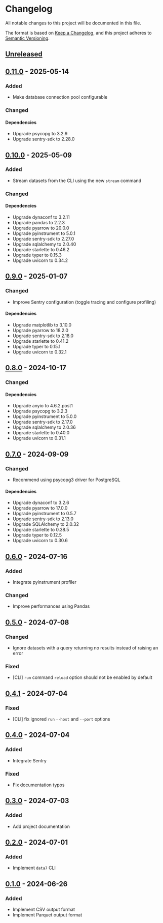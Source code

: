 # Changelog

All notable changes to this project will be documented in this file.

The format is based on [Keep a Changelog](https://keepachangelog.com/en/1.1.0/),
and this project adheres to
[Semantic Versioning](https://semver.org/spec/v2.0.0.html).

## [Unreleased]

## [0.11.0] - 2025-05-14

### Added

- Make database connection pool configurable

### Changed

#### Dependencies

- Upgrade psycopg to 3.2.9
- Upgrade sentry-sdk to 2.28.0

## [0.10.0] - 2025-05-09

### Added

- Stream datasets from the CLI using the new `stream` command

### Changed

#### Dependencies

- Upgrade dynaconf to 3.2.11
- Upgrade pandas to 2.2.3
- Upgrade pyarrow to 20.0.0
- Upgrade pyinstrument to 5.0.1
- Upgrade sentry-sdk to 2.27.0
- Upgrade sqlalchemy to 2.0.40
- Upgrade starlette to 0.46.2
- Upgrade typer to 0.15.3
- Upgrade uvicorn to 0.34.2

## [0.9.0] - 2025-01-07

### Changed

- Improve Sentry configuration (toggle tracing and configure profiling)

#### Dependencies

- Upgrade matplotlib to 3.10.0
- Upgrade pyarrow to 18.2.0
- Upgrade sentry-sdk to 2.18.0
- Upgrade starlette to 0.41.2
- Upgrade typer to 0.15.1
- Upgrade uvicorn to 0.32.1

## [0.8.0] - 2024-10-17

### Changed

#### Dependencies

- Upgrade anyio to 4.6.2.post1
- Upgrade psycopg to 3.2.3
- Upgrade pyinstrument to 5.0.0
- Upgrade sentry-sdk to 2.17.0
- Upgrade sqlalchemy to 2.0.36
- Upgrade starlette to 0.40.0
- Upgrade uvicorn to 0.31.1

## [0.7.0] - 2024-09-09

### Changed

- Recommend using psycopg3 driver for PostgreSQL

#### Dependencies

- Upgrade dynaconf to 3.2.6
- Upgrade pyarrow to 17.0.0
- Upgrade pyinstrument to 0.5.7
- Upgrade sentry-sdk to 2.13.0
- Upgrade SQLAlchemy to 2.0.32
- Upgrade starlette to 0.38.5
- Upgrade typer to 0.12.5
- Upgrade uvicorn to 0.30.6

## [0.6.0] - 2024-07-16

### Added

- Integrate pyinstrument profiler

### Changed

- Improve performances using Pandas

## [0.5.0] - 2024-07-08

### Changed

- Ignore datasets with a query returning no results instead of raising an error

### Fixed

- [CLI] `run` command `reload` option should not be enabled by default

## [0.4.1] - 2024-07-04

### Fixed

- [CLI] fix ignored `run` `--host` and `--port` options

## [0.4.0] - 2024-07-04

### Added

- Integrate Sentry

### Fixed

- Fix documentation typos

## [0.3.0] - 2024-07-03

### Added

- Add project documentation

## [0.2.0] - 2024-07-01

### Added

- Implement `data7` CLI

## [0.1.0] - 2024-06-26

### Added

- Implement CSV output format
- Implement Parquet output format

[unreleased]: https://github.com/jmaupetit/data7/compare/v0.11.0...main
[0.11.0]: https://github.com/jmaupetit/data7/compare/v0.10.0...v0.11.0
[0.10.0]: https://github.com/jmaupetit/data7/compare/v0.9.0...v0.10.0
[0.9.0]: https://github.com/jmaupetit/data7/compare/v0.8.0...v0.9.0
[0.8.0]: https://github.com/jmaupetit/data7/compare/v0.7.0...v0.8.0
[0.7.0]: https://github.com/jmaupetit/data7/compare/v0.6.0...v0.7.0
[0.6.0]: https://github.com/jmaupetit/data7/compare/v0.5.0...v0.6.0
[0.5.0]: https://github.com/jmaupetit/data7/compare/v0.4.1...v0.5.0
[0.4.1]: https://github.com/jmaupetit/data7/compare/v0.4.0...v0.4.1
[0.4.0]: https://github.com/jmaupetit/data7/compare/v0.3.0...v0.4.0
[0.3.0]: https://github.com/jmaupetit/data7/compare/v0.2.0...v0.3.0
[0.2.0]: https://github.com/jmaupetit/data7/compare/v0.1.0...v0.2.0
[0.1.0]: https://github.com/jmaupetit/data7/compare/27c4af8...v0.1.0
